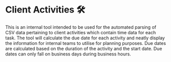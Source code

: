 # Client Activities 🛠️

This is an internal tool intended to be used for the automated parsing of CSV data pertaining to client activities which contain time data for each task. The tool will calculate the due date for each activity and neatly display the information for internal teams to utilise for planning purposes. Due dates are calculated based on the duration of the activity and the start date. Due dates can only fall on business days during business hours.
